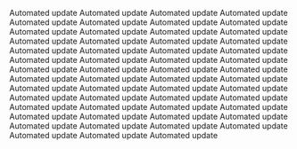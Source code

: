 Automated update
Automated update
Automated update
Automated update
Automated update
Automated update
Automated update
Automated update
Automated update
Automated update
Automated update
Automated update
Automated update
Automated update
Automated update
Automated update
Automated update
Automated update
Automated update
Automated update
Automated update
Automated update
Automated update
Automated update
Automated update
Automated update
Automated update
Automated update
Automated update
Automated update
Automated update
Automated update
Automated update
Automated update
Automated update
Automated update
Automated update
Automated update
Automated update
Automated update
Automated update
Automated update
Automated update
Automated update
Automated update
Automated update
Automated update
Automated update
Automated update
Automated update
Automated update
Automated update
Automated update
Automated update
Automated update
